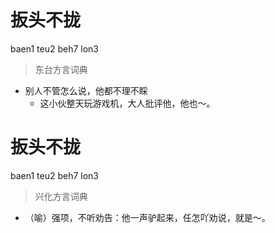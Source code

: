 # 扳头不拢
baen1 teu2 beh7 lon3
> 东台方言词典
- 别人不管怎么说，他都不理不睬
  - 这小伙整天玩游戏机，大人批评他，他也～。

# 扳头不拢
baen1 teu2 beh7 lon3
> 兴化方言词典
- （喻）强项，不听劝告：他一声驴起来，任怎吖劝说，就是～。
